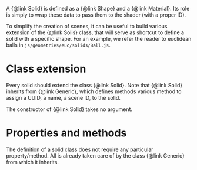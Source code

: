 A {@link Solid} is defined as a {@link Shape} and a {@link Material}.
Its role is simply to wrap these data to pass them to the shader (with a proper ID).

To simplify the creation of scenes, 
it can be useful to build various extension of the {@link Solis} class, 
that will serve as shortcut to define a solid with a specific shape.
For an example, we refer the reader to euclidean balls in `js/geometries/euc/solids/Ball.js`.

# Class extension 

Every solid should extend the class {@link Solid}.
Note that {@link Solid} inherits from {@link Generic},
which defines methods various method to assign a UUID, a name, a scene ID, to the solid.

The constructor of {@link Solid} takes no argument.

# Properties and methods

The definition of a solid class does not require any particular property/method.
All is already taken care of by the class {@link Generic} from which it inherits. 